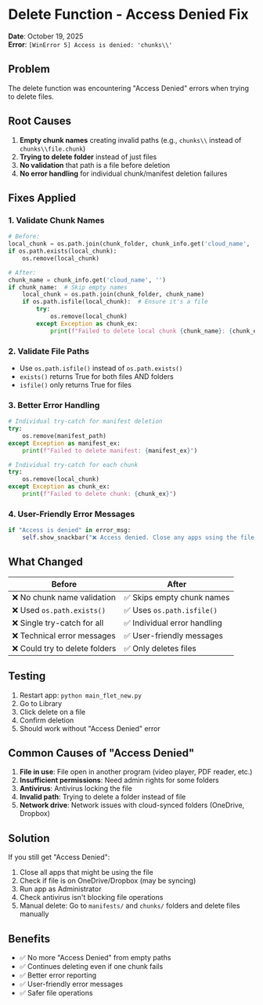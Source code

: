# Delete Function - Access Denied Fix

**Date**: October 19, 2025  
**Error**: `[WinError 5] Access is denied: 'chunks\\'`

## Problem
The delete function was encountering "Access Denied" errors when trying to delete files.

## Root Causes
1. **Empty chunk names** creating invalid paths (e.g., `chunks\\` instead of `chunks\\file.chunk`)
2. **Trying to delete folder** instead of just files
3. **No validation** that path is a file before deletion
4. **No error handling** for individual chunk/manifest deletion failures

## Fixes Applied

### 1. **Validate Chunk Names**
```python
# Before:
local_chunk = os.path.join(chunk_folder, chunk_info.get('cloud_name', ''))
if os.path.exists(local_chunk):
    os.remove(local_chunk)

# After:
chunk_name = chunk_info.get('cloud_name', '')
if chunk_name:  # Skip empty names
    local_chunk = os.path.join(chunk_folder, chunk_name)
    if os.path.isfile(local_chunk):  # Ensure it's a file
        try:
            os.remove(local_chunk)
        except Exception as chunk_ex:
            print(f"Failed to delete local chunk {chunk_name}: {chunk_ex}")
```

### 2. **Validate File Paths**
- Use `os.path.isfile()` instead of `os.path.exists()`
- `exists()` returns True for both files AND folders
- `isfile()` only returns True for files

### 3. **Better Error Handling**
```python
# Individual try-catch for manifest deletion
try:
    os.remove(manifest_path)
except Exception as manifest_ex:
    print(f"Failed to delete manifest: {manifest_ex}")

# Individual try-catch for each chunk
try:
    os.remove(local_chunk)
except Exception as chunk_ex:
    print(f"Failed to delete chunk: {chunk_ex}")
```

### 4. **User-Friendly Error Messages**
```python
if "Access is denied" in error_msg:
    self.show_snackbar("❌ Access denied. Close any apps using the file and try again.", ft.Colors.RED)
```

## What Changed

| Before | After |
|--------|-------|
| ❌ No chunk name validation | ✅ Skips empty chunk names |
| ❌ Used `os.path.exists()` | ✅ Uses `os.path.isfile()` |
| ❌ Single try-catch for all | ✅ Individual error handling |
| ❌ Technical error messages | ✅ User-friendly messages |
| ❌ Could try to delete folders | ✅ Only deletes files |

## Testing

1. Restart app: `python main_flet_new.py`
2. Go to Library
3. Click delete on a file
4. Confirm deletion
5. Should work without "Access Denied" error

## Common Causes of "Access Denied"

1. **File in use**: File open in another program (video player, PDF reader, etc.)
2. **Insufficient permissions**: Need admin rights for some folders
3. **Antivirus**: Antivirus locking the file
4. **Invalid path**: Trying to delete a folder instead of file
5. **Network drive**: Network issues with cloud-synced folders (OneDrive, Dropbox)

## Solution
If you still get "Access Denied":
1. Close all apps that might be using the file
2. Check if file is on OneDrive/Dropbox (may be syncing)
3. Run app as Administrator
4. Check antivirus isn't blocking file operations
5. Manual delete: Go to `manifests/` and `chunks/` folders and delete files manually

## Benefits
- ✅ No more "Access Denied" from empty paths
- ✅ Continues deleting even if one chunk fails
- ✅ Better error reporting
- ✅ User-friendly error messages
- ✅ Safer file operations
